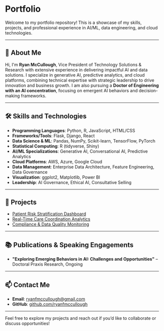 # Portfolio

Welcome to my portfolio repository! This is a showcase of my skills, projects, and professional experience in AI/ML, data engineering, and cloud technologies.

---

## 👋 About Me

Hi, I'm **Ryan McCullough**, Vice President of Technology Solutions & Research with extensive experience in delivering impactful AI and data solutions. I specialize in generative AI, predictive analytics, and cloud platforms, combining technical expertise with strategic leadership to drive innovation and business growth. I am also pursuing a **Doctor of Engineering with an AI concentration**, focusing on emergent AI behaviors and decision-making frameworks.

---

## 🛠️ Skills and Technologies

- **Programming Languages**: Python, R, JavaScript, HTML/CSS
- **Frameworks/Tools**: Flask, Django, React
- **Data Science & ML**: Pandas, NumPy, Scikit-learn, TensorFlow, PyTorch
- **Statistical Computing**: R (tidyverse, Shiny)
- **AI/ML Specializations**: Generative AI, Conversational AI, Predictive Analytics
- **Cloud Platforms**: AWS, Azure, Google Cloud
- **Data Management**: Enterprise Data Architecture, Feature Engineering, Data Governance
- **Visualization**: ggplot2, Matplotlib, Power BI
- **Leadership**: AI Governance, Ethical AI, Consultative Selling

---

## 🚀 Projects

- [Patient Risk Stratification Dashboard](./PatientRiskStratificationDashboard)
- [Real-Time Care Coordination Analytics](./RealTimeCareCoordinationAnalytics)
- [Compliance & Data Quality Monitoring](./ComplianceDataQualityMonitoring) <!-- or future projects -->

---

## 📚 Publications & Speaking Engagements

- **"Exploring Emerging Behaviors in AI: Challenges and Opportunities"** – Doctoral Praxis Research, Ongoing

---

## 📫 Contact Me

- **Email**: [ryanfmccullough@gmail.com](mailto:ryanfmccullough@gmail.com)
- **GitHub**: [github.com/ryanfmccullough](https://github.com/ryanfmccullough)

---

Feel free to explore my projects and reach out if you’d like to collaborate or discuss opportunities!
